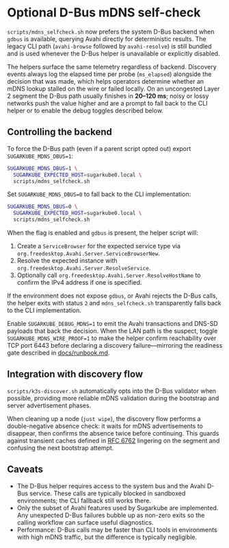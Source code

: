# Optional D-Bus mDNS self-check

`scripts/mdns_selfcheck.sh` now prefers the system D-Bus backend when `gdbus`
is available, querying Avahi directly for deterministic results. The legacy CLI
path (`avahi-browse` followed by `avahi-resolve`) is still bundled and is used
whenever the D-Bus helper is unavailable or explicitly disabled.

The helpers surface the same telemetry regardless of backend. Discovery events
always log the elapsed time per probe (`ms_elapsed`) alongside the decision that
was made, which helps operators determine whether an mDNS lookup stalled on the
wire or failed locally. On an uncongested Layer 2 segment the D-Bus path usually
finishes in **20–120 ms**; noisy or lossy networks push the value higher and are
a prompt to fall back to the CLI helper or to enable the debug toggles described
below.

## Controlling the backend

To force the D-Bus path (even if a parent script opted out) export
`SUGARKUBE_MDNS_DBUS=1`:

```bash
SUGARKUBE_MDNS_DBUS=1 \
  SUGARKUBE_EXPECTED_HOST=sugarkube0.local \
  scripts/mdns_selfcheck.sh
```

Set `SUGARKUBE_MDNS_DBUS=0` to fall back to the CLI implementation:

```bash
SUGARKUBE_MDNS_DBUS=0 \
  SUGARKUBE_EXPECTED_HOST=sugarkube0.local \
  scripts/mdns_selfcheck.sh
```

When the flag is enabled and `gdbus` is present, the helper script will:

1. Create a `ServiceBrowser` for the expected service type via
   `org.freedesktop.Avahi.Server.ServiceBrowserNew`.
2. Resolve the expected instance with
   `org.freedesktop.Avahi.Server.ResolveService`.
3. Optionally call `org.freedesktop.Avahi.Server.ResolveHostName` to confirm the
   IPv4 address if one is specified.

If the environment does not expose `gdbus`, or Avahi rejects the D-Bus calls,
the helper exits with status `2` and `mdns_selfcheck.sh` transparently falls
back to the CLI implementation.

Enable `SUGARKUBE_DEBUG_MDNS=1` to emit the Avahi transactions and DNS-SD
payloads that back the decision. When the LAN path is the suspect, toggle
`SUGARKUBE_MDNS_WIRE_PROOF=1` to make the helper confirm reachability over TCP
port 6443 before declaring a discovery failure—mirroring the readiness gate
described in [docs/runbook.md](runbook.md#mdns-readiness-gates).

## Integration with discovery flow

`scripts/k3s-discover.sh` automatically opts into the D-Bus validator when
possible, providing more reliable mDNS validation during the bootstrap and
server advertisement phases.

When cleaning up a node (`just wipe`), the discovery flow performs a
double-negative absence check: it waits for mDNS advertisements to disappear,
then confirms the absence twice before continuing. This guards against transient
caches defined in [RFC 6762](https://datatracker.ietf.org/doc/html/rfc6762)
lingering on the segment and confusing the next bootstrap attempt.

## Caveats

- The D-Bus helper requires access to the system bus and the Avahi D-Bus
  service. These calls are typically blocked in sandboxed environments; the CLI
  fallback still works there.
- Only the subset of Avahi features used by Sugarkube are implemented. Any
  unexpected D-Bus failures bubble up as non-zero exits so the calling workflow
  can surface useful diagnostics.
- Performance: D-Bus calls may be faster than CLI tools in environments with
  high mDNS traffic, but the difference is typically negligible.
